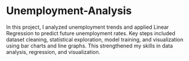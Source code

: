 # Unemployment-Analysis
In this project, I analyzed unemployment trends and applied Linear Regression to predict future unemployment rates. Key steps included dataset cleaning, statistical exploration, model training, and visualization using bar charts and line graphs. This strengthened my skills in data analysis, regression, and visualization. 
